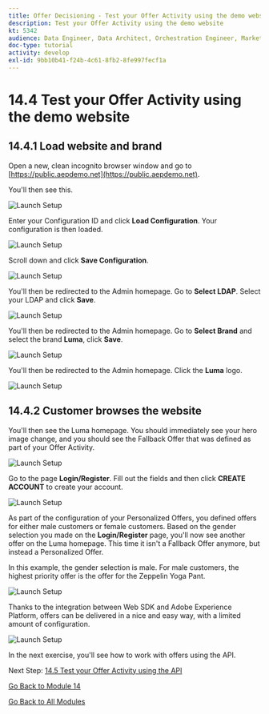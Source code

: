 ```yaml
---
title: Offer Decisioning - Test your Offer Activity using the demo website
description: Test your Offer Activity using the demo website
kt: 5342
audience: Data Engineer, Data Architect, Orchestration Engineer, Marketer
doc-type: tutorial
activity: develop
exl-id: 9bb10b41-f24b-4c61-8fb2-8fe997fecf1a
---
```

# 14.4 Test your Offer Activity using the demo website

## 14.4.1 Load website and brand

Open a new, clean incognito browser window and go to [https://public.aepdemo.net](https://public.aepdemo.net). 

You'll then see this. 

![Launch Setup](./images/demo1.png)

Enter your Configuration ID and click **Load Configuration**. Your configuration is then loaded.

![Launch Setup](./images/demo2.png)

Scroll down and click **Save Configuration**.

![Launch Setup](./images/demo3.png)

You'll then be redirected to the Admin homepage. Go to **Select LDAP**. Select your LDAP and click **Save**.

![Launch Setup](./images/demo5.png)

You'll then be redirected to the Admin homepage. Go to **Select Brand** and select the brand **Luma**, click **Save**.

![Launch Setup](./images/demo7.png)

You'll then be redirected to the Admin homepage. Click the **Luma** logo.

![Launch Setup](./images/demo8.png)

## 14.4.2 Customer browses the website

You'll then see the Luma homepage. You should immediately see your hero image change, and you should see the Fallback Offer that was defined as part of your Offer Activity.

![Launch Setup](./images/demo9.png)

Go to the page **Login/Register**. Fill out the fields and then click **CREATE ACCOUNT** to create your account.

![Launch Setup](./images/demo10.png)

As part of the configuration of your Personalized Offers, you defined offers for either male customers or female customers. Based on the gender selection you made on the **Login/Register** page, you'll now see another offer on the Luma homepage. This time it isn't a Fallback Offer anymore, but instead a Personalized Offer.

In this example, the gender selection is male. For male customers, the highest priority offer is the offer for the Zeppelin Yoga Pant.

![Launch Setup](./images/demo11.png)

Thanks to the integration between Web SDK and Adobe Experience Platform, offers can be delivered in a nice and easy way, with a limited amount of configuration.

![Launch Setup](./images/demo12.png)

In the next exercise, you'll see how to work with offers using the API.

Next Step: [14.5 Test your Offer Activity using the API](./ex5.md)

[Go Back to Module 14](./offer-decisioning.md)

[Go Back to All Modules](./../../overview.md)
